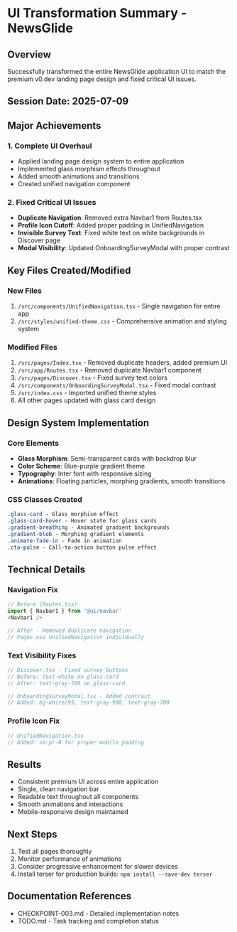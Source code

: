 # UI Transformation Summary - NewsGlide

## Overview
Successfully transformed the entire NewsGlide application UI to match the premium v0.dev landing page design and fixed critical UI issues.

## Session Date: 2025-07-09

## Major Achievements

### 1. Complete UI Overhaul
- Applied landing page design system to entire application
- Implemented glass morphism effects throughout
- Added smooth animations and transitions
- Created unified navigation component

### 2. Fixed Critical UI Issues
- **Duplicate Navigation**: Removed extra Navbar1 from Routes.tsx
- **Profile Icon Cutoff**: Added proper padding in UnifiedNavigation
- **Invisible Survey Text**: Fixed white text on white backgrounds in Discover page
- **Modal Visibility**: Updated OnboardingSurveyModal with proper contrast

## Key Files Created/Modified

### New Files
1. `/src/components/UnifiedNavigation.tsx` - Single navigation for entire app
2. `/src/styles/unified-theme.css` - Comprehensive animation and styling system

### Modified Files
1. `/src/pages/Index.tsx` - Removed duplicate headers, added premium UI
2. `/src/app/Routes.tsx` - Removed duplicate Navbar1 component
3. `/src/pages/Discover.tsx` - Fixed survey text colors
4. `/src/components/OnboardingSurveyModal.tsx` - Fixed modal contrast
5. `/src/index.css` - Imported unified theme styles
6. All other pages updated with glass card design

## Design System Implementation

### Core Elements
- **Glass Morphism**: Semi-transparent cards with backdrop blur
- **Color Scheme**: Blue-purple gradient theme
- **Typography**: Inter font with responsive sizing
- **Animations**: Floating particles, morphing gradients, smooth transitions

### CSS Classes Created
```css
.glass-card - Glass morphism effect
.glass-card-hover - Hover state for glass cards
.gradient-breathing - Animated gradient backgrounds
.gradient-blob - Morphing gradient elements
.animate-fade-in - Fade in animation
.cta-pulse - Call-to-action button pulse effect
```

## Technical Details

### Navigation Fix
```javascript
// Before (Routes.tsx)
import { Navbar1 } from '@ui/navbar'
<Navbar1 />

// After - Removed duplicate navigation
// Pages use UnifiedNavigation individually
```

### Text Visibility Fixes
```javascript
// Discover.tsx - Fixed survey buttons
// Before: text-white on glass-card
// After: text-gray-700 on glass-card

// OnboardingSurveyModal.tsx - Added contrast
// Added: bg-white/95, text-gray-900, text-gray-700
```

### Profile Icon Fix
```javascript
// UnifiedNavigation.tsx
// Added: sm:pr-8 for proper mobile padding
```

## Results
- Consistent premium UI across entire application
- Single, clean navigation bar
- Readable text throughout all components
- Smooth animations and interactions
- Mobile-responsive design maintained

## Next Steps
1. Test all pages thoroughly
2. Monitor performance of animations
3. Consider progressive enhancement for slower devices
4. Install terser for production builds: `npm install --save-dev terser`

## Documentation References
- CHECKPOINT-003.md - Detailed implementation notes
- TODO.md - Task tracking and completion status
